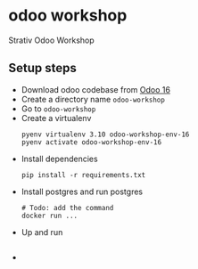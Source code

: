 # odoo workshop
Strativ Odoo Workshop

## Setup steps
- Download odoo codebase from [Odoo 16](https://github.com/odoo/odoo/tree/16.0)
- Create a directory name `odoo-workshop`
- Go to `odoo-workshop`
- Create a virtualenv
  ```
  pyenv virtualenv 3.10 odoo-workshop-env-16
  pyenv activate odoo-workshop-env-16
  ```
- Install dependencies
  ```
  pip install -r requirements.txt
  ```
- Install postgres and run postgres
  ```
  # Todo: add the command
  docker run ...
  ```
- Up and run
  ```
  ```
- 
